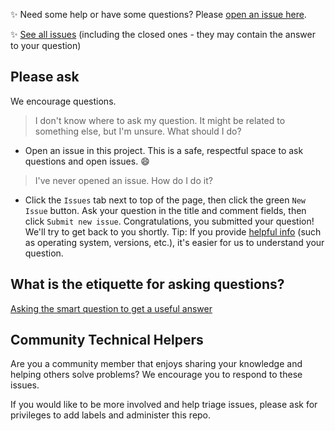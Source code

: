 
:sparkles: Need some help or have some questions? Please [open an issue here](https://github.com/joommf/help/issues/new). 

:sparkles: [See all issues](https://github.com/ubermag/help/issues?utf8=✓&q=is%3Aissue+) (including the closed ones - they may contain the answer to your question)


## Please ask

We encourage questions.

> I don't know where to ask my question. It might be related to
> something else, but I'm unsure. What should I do?

+ Open an issue in this project. This is a safe, respectful space to ask
                  questions and open issues. :smile:


> I've never opened an issue. How do I do it?

+ Click the `Issues` tab next to top of the page, then click the
  green `New Issue` button. Ask your question in the title and comment fields, then click
  `Submit new issue`. Congratulations, you submitted your question! We'll try
  to get back to you shortly. Tip: If you provide 
  [helpful info](https://fangohr.github.io/computing/smartquestion.html) (such as
  operating system, versions, etc.), it's easier for us to understand your
  question.

## What is the etiquette for asking questions?

[Asking the smart question to get a useful answer](https://fangohr.github.io/computing/smartquestion.html)

## Community Technical Helpers
Are you a community member that enjoys sharing your knowledge and helping
others solve problems? We encourage you to respond to these issues.

If you would like to be more involved and help triage issues, please ask for
privileges to add labels and administer this repo.

